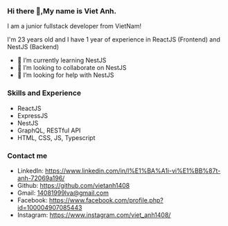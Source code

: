 ### Hi there 👋,My name is Viet Anh. 

I am a junior fullstack developer from VietNam!

I'm 23 years old and I have 1 year of experience in ReactJS (Frontend) and NestJS (Backend)


- 🌱 I’m currently learning NestJS
- 👯 I’m looking to collaborate on NestJS
- 🤔 I’m looking for help with NestJS

### Skills and Experience
- ReactJS
- ExpressJS
- NestJS
- GraphQL, RESTful API
- HTML, CSS, JS, Typescript

### Contact me
- LinkedIn: https://www.linkedin.com/in/l%E1%BA%A1i-vi%E1%BB%87t-anh-72069a196/
- Github: https://github.com/vietanh1408
- Gmail: 14081999lva@gmail.com
- Facebook: https://www.facebook.com/profile.php?id=100004907085443
- Instagram: https://www.instagram.com/viet_anh1408/

